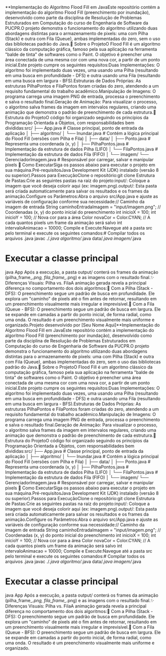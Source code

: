 **Implementação do Algoritmo Flood Fill em JavaEste repositório contém a implementação do algoritmo Flood Fill (preenchimento por inundação), desenvolvido como parte da disciplina de Resolução de Problemas Estruturados em Computação do curso de Engenharia de Software da PUCPR.O projeto demonstra o funcionamento do algoritmo utilizando duas abordagens distintas para o armazenamento de pixels: uma com Pilha (Stack) e outra com Fila (Queue), ambas implementadas do zero, sem o uso das bibliotecas padrão do Java.📖 Sobre o ProjetoO Flood Fill é um algoritmo clássico da computação gráfica, famoso pela sua aplicação na ferramenta "balde de tinta" de softwares como o Paint. O objetivo é preencher uma área conectada de uma mesma cor com uma nova cor, a partir de um ponto inicial.Este projeto cumpre os seguintes requisitos:Duas Implementações: O algoritmo foi implementado duas vezes, uma usando uma Pilha (resultando em uma busca em profundidade - DFS) e outra usando uma Fila (resultando em uma busca em largura - BFS).Estruturas de Dados Próprias: As estruturas PilhaPontos e FilaPontos foram criadas do zero, atendendo a um requisito fundamental do trabalho acadêmico.Manipulação de Imagens: O programa carrega uma imagem PNG de entrada, processa o preenchimento e salva o resultado final.Geração de Animação: Para visualizar o processo, o algoritmo salva frames da imagem em intervalos regulares, criando uma animação que demonstra o padrão de preenchimento de cada estrutura.📂 Estrutura do ProjetoO código foi organizado seguindo os princípios da Programação Orientada a Objetos, com responsabilidades bem divididas:src/
├── App.java              # Classe principal, ponto de entrada da aplicação
│
├── algoritmo/
│   └── Inundar.java      # Contém a lógica principal do Flood Fill (versões com Pilha e Fila)
│
├── data/
│   ├── Ponto.java        # Representa uma coordenada (x, y)
│   ├── PilhaPontos.java  # Implementação da estrutura de dados Pilha (LIFO)
│   └── FilaPontos.java   # Implementação da estrutura de dados Fila (FIFO)
│
└── imagem/
    └── GerenciadorImagem.java # Responsável por carregar, salvar e manipular pixels
🚀 Como ExecutarSiga os passos abaixo para executar o projeto em sua máquina.Pré-requisitosJava Development Kit (JDK) instalado (versão 8 ou superior).Passos para ExecuçãoClone o repositório:git clone <url-do-seu-repositorio>
Estrutura de Pastas:Crie as seguintes pastas na raiz do projeto:input/: Coloque a imagem que você deseja colorir aqui (ex: imagem.png).output/: Esta pasta será criada automaticamente para salvar os resultados e os frames da animação.Configure os Parâmetros:Abra o arquivo src/App.java e ajuste as variáveis de configuração conforme sua necessidade:// Caminho da imagem de entrada
String caminhoEntradaImagem = "input/imagem.png";
// Coordenadas (x, y) do ponto inicial do preenchimento
int inicioX = 100; 
int inicioY = 100; 
// Nova cor para a área
Color novaCor = Color.CYAN; 
// A cada quantos pixels um frame da animação será salvo
int intervaloAnimacao = 10000;
Compile e Execute:Navegue até a pasta src pelo terminal e execute os seguintes comandos:# Compilar todos os arquivos .java
javac ./*.java algoritmo/*.java data/*.java imagem/*.java

# Executar a classe principal
java App
Após a execução, a pasta output/ conterá os frames da animação (pilha_frame_*.png, fila_frame_*.png) e as imagens com o resultado final.✨ Diferenças Visuais: Pilha vs. FilaA animação gerada revela a principal diferença no comportamento dos dois algoritmos:🎨 Com a Pilha (Stack - DFS): O preenchimento segue um padrão de busca em profundidade. Ele explora um "caminho" de pixels até o fim antes de retornar, resultando em um preenchimento visualmente mais irregular e imprevisível.🌊 Com a Fila (Queue - BFS): O preenchimento segue um padrão de busca em largura. Ele se expande em camadas a partir do ponto inicial, de forma radial, como uma onda. O resultado é um preenchimento visualmente mais uniforme e organizado.Projeto desenvolvido por [Seu Nome Aqui]**Implementação do Algoritmo Flood Fill em JavaEste repositório contém a implementação do algoritmo Flood Fill (preenchimento por inundação), desenvolvido como parte da disciplina de Resolução de Problemas Estruturados em Computação do curso de Engenharia de Software da PUCPR.O projeto demonstra o funcionamento do algoritmo utilizando duas abordagens distintas para o armazenamento de pixels: uma com Pilha (Stack) e outra com Fila (Queue), ambas implementadas do zero, sem o uso das bibliotecas padrão do Java.📖 Sobre o ProjetoO Flood Fill é um algoritmo clássico da computação gráfica, famoso pela sua aplicação na ferramenta "balde de tinta" de softwares como o Paint. O objetivo é preencher uma área conectada de uma mesma cor com uma nova cor, a partir de um ponto inicial.Este projeto cumpre os seguintes requisitos:Duas Implementações: O algoritmo foi implementado duas vezes, uma usando uma Pilha (resultando em uma busca em profundidade - DFS) e outra usando uma Fila (resultando em uma busca em largura - BFS).Estruturas de Dados Próprias: As estruturas PilhaPontos e FilaPontos foram criadas do zero, atendendo a um requisito fundamental do trabalho acadêmico.Manipulação de Imagens: O programa carrega uma imagem PNG de entrada, processa o preenchimento e salva o resultado final.Geração de Animação: Para visualizar o processo, o algoritmo salva frames da imagem em intervalos regulares, criando uma animação que demonstra o padrão de preenchimento de cada estrutura.📂 Estrutura do ProjetoO código foi organizado seguindo os princípios da Programação Orientada a Objetos, com responsabilidades bem divididas:src/
├── App.java              # Classe principal, ponto de entrada da aplicação
│
├── algoritmo/
│   └── Inundar.java      # Contém a lógica principal do Flood Fill (versões com Pilha e Fila)
│
├── data/
│   ├── Ponto.java        # Representa uma coordenada (x, y)
│   ├── PilhaPontos.java  # Implementação da estrutura de dados Pilha (LIFO)
│   └── FilaPontos.java   # Implementação da estrutura de dados Fila (FIFO)
│
└── imagem/
    └── GerenciadorImagem.java # Responsável por carregar, salvar e manipular pixels
🚀 Como ExecutarSiga os passos abaixo para executar o projeto em sua máquina.Pré-requisitosJava Development Kit (JDK) instalado (versão 8 ou superior).Passos para ExecuçãoClone o repositório:git clone <url-do-seu-repositorio>
Estrutura de Pastas:Crie as seguintes pastas na raiz do projeto:input/: Coloque a imagem que você deseja colorir aqui (ex: imagem.png).output/: Esta pasta será criada automaticamente para salvar os resultados e os frames da animação.Configure os Parâmetros:Abra o arquivo src/App.java e ajuste as variáveis de configuração conforme sua necessidade:// Caminho da imagem de entrada
String caminhoEntradaImagem = "input/imagem.png";
// Coordenadas (x, y) do ponto inicial do preenchimento
int inicioX = 100; 
int inicioY = 100; 
// Nova cor para a área
Color novaCor = Color.CYAN; 
// A cada quantos pixels um frame da animação será salvo
int intervaloAnimacao = 10000;
Compile e Execute:Navegue até a pasta src pelo terminal e execute os seguintes comandos:# Compilar todos os arquivos .java
javac ./*.java algoritmo/*.java data/*.java imagem/*.java

# Executar a classe principal
java App
Após a execução, a pasta output/ conterá os frames da animação (pilha_frame_*.png, fila_frame_*.png) e as imagens com o resultado final.✨ Diferenças Visuais: Pilha vs. FilaA animação gerada revela a principal diferença no comportamento dos dois algoritmos:🎨 Com a Pilha (Stack - DFS): O preenchimento segue um padrão de busca em profundidade. Ele explora um "caminho" de pixels até o fim antes de retornar, resultando em um preenchimento visualmente mais irregular e imprevisível.🌊 Com a Fila (Queue - BFS): O preenchimento segue um padrão de busca em largura. Ele se expande em camadas a partir do ponto inicial, de forma radial, como uma onda. O resultado é um preenchimento visualmente mais uniforme e organizado.
